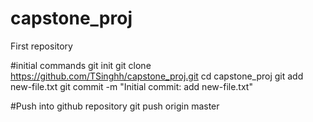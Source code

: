 # capstone_proj
First repository

#initial commands
git init
git clone https://github.com/TSinghh/capstone_proj.git
cd capstone_proj
git add new-file.txt
git commit -m "Initial commit: add new-file.txt"

#Push into github repository
git push origin master

